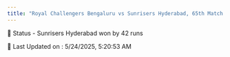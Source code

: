 ```yaml
---
title: "Royal Challengers Bengaluru vs Sunrisers Hyderabad, 65th Match - Live Cricket Score"
---
```


📑 Status - Sunrisers Hyderabad won by 42 runs

📝 Last Updated on : 5/24/2025, 5:20:53 AM  

